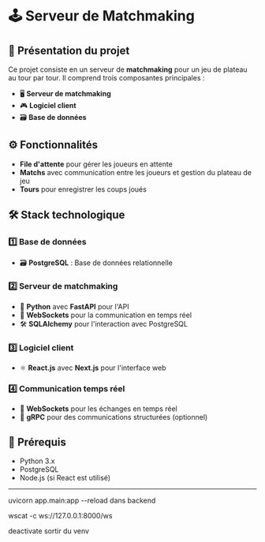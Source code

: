 # 🕹️ **Serveur de Matchmaking**

## 📜 Présentation du projet

Ce projet consiste en un serveur de **matchmaking** pour un jeu de plateau au tour par tour. Il comprend trois composantes principales :  
- 🖥️ **Serveur de matchmaking**  
- 🎮 **Logiciel client**  
- 🗃️ **Base de données**

## ⚙️ Fonctionnalités

- **File d'attente** pour gérer les joueurs en attente
- **Matchs** avec communication entre les joueurs et gestion du plateau de jeu
- **Tours** pour enregistrer les coups joués

## 🛠️ **Stack technologique**

### 1️⃣ **Base de données**  
- 🗃️ **PostgreSQL** : Base de données relationnelle

### 2️⃣ **Serveur de matchmaking**  
- 🐍 **Python** avec **FastAPI** pour l'API  
- 💬 **WebSockets** pour la communication en temps réel  
- 🛠️ **SQLAlchemy** pour l'interaction avec PostgreSQL

### 3️⃣ **Logiciel client**  
- ⚛️ **React.js** avec **Next.js** pour l'interface web  

### 4️⃣ **Communication temps réel**  
- 💬 **WebSockets** pour les échanges en temps réel  
- 📡 **gRPC** pour des communications structurées (optionnel)

## 🚨 **Prérequis**

- Python 3.x  
- PostgreSQL  
- Node.js (si React est utilisé)  

---

uvicorn app.main:app --reload dans backend

wscat -c ws://127.0.0.1:8000/ws

deactivate sortir du venv